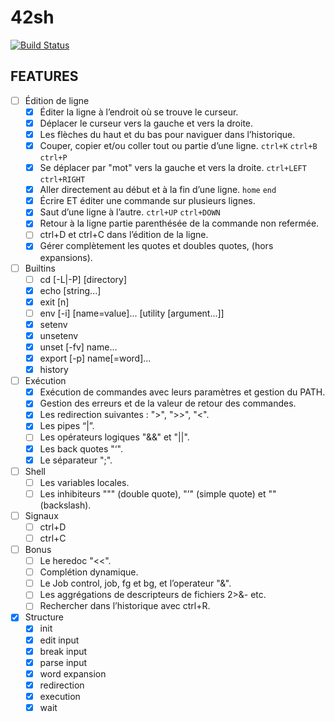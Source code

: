 # 42sh

[![Build Status](https://travis-ci.org/42shpimanmls/42sh.svg?branch=master)](https://travis-ci.org/42shpimanmls/42sh)

FEATURES
---

- [ ] Édition de ligne
	- [x] Éditer la ligne à l’endroit où se trouve le curseur.
	- [x] Déplacer le curseur vers la gauche et vers la droite.
	- [x] Les flèches du haut et du bas pour naviguer dans l’historique.
	- [x] Couper, copier et/ou coller tout ou partie d’une ligne. `ctrl+K` `ctrl+B` `ctrl+P`
	- [x] Se déplacer par "mot" vers la gauche et vers la droite. `ctrl+LEFT` `ctrl+RIGHT`
	- [x] Aller directement au début et à la fin d’une ligne. `home` `end`
	- [x] Écrire ET éditer une commande sur plusieurs lignes.
	- [x] Saut d’une ligne à l’autre. `ctrl+UP` `ctrl+DOWN`
	- [x] Retour à la ligne partie parenthésée de la commande non refermée.
	- [ ] ctrl+D et ctrl+C dans l’édition de la ligne.
	- [x] Gérer complètement les quotes et doubles quotes, (hors expansions).

- [ ] Builtins
	- [ ] cd [-L|-P] [directory]
	- [x] echo [string...]
	- [x] exit [n]
	- [ ] env [-i] [name=value]... [utility [argument...]]
	- [x] setenv
	- [x] unsetenv
	- [x] unset [-fv] name...
	- [x] export [-p] name[=word]...
	- [x] history

- [ ] Exécution
	- [x] Exécution de commandes avec leurs paramètres et gestion du PATH.
	- [x] Gestion des erreurs et de la valeur de retour des commandes.
	- [x] Les redirection suivantes : ">", ">>", "<".
	- [x] Les pipes “|”.
	- [ ] Les opérateurs logiques "&&" et "||".
	- [x] Les back quotes "‘".
	- [x] Le séparateur ";".

- [ ] Shell
	- [ ] Les variables locales.
	- [ ] Les inhibiteurs """ (double quote), "’" (simple quote) et "\" (backslash).

- [ ] Signaux 
	- [ ] ctrl+D 
	- [ ] ctrl+C

- [ ] Bonus
	- [ ] Le heredoc "<<".
	- [ ] Complétion dynamique.
	- [ ] Le Job control, job, fg et bg, et l’operateur "&".
	- [ ] Les aggrégations de descripteurs de fichiers 2>&- etc.
	- [ ] Rechercher dans l’historique avec ctrl+R.

- [x] Structure
	- [x] init
	- [x] edit input
	- [x] break input
	- [x] parse input
	- [x] word expansion
	- [x] redirection
	- [x] execution
	- [x] wait
